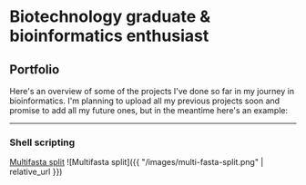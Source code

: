 # Biotechnology graduate & bioinformatics enthusiast

## Portfolio

Here's an overview of some of the projects I've done so far in my journey in bioinformatics. I'm planning to upload all my previous projects soon and promise to add all my future ones, but in the meantime here's an example:

---

### Shell scripting

[Multifasta split](https://github.com/pedro-fr/multi-fasta-split) 
![Multifasta split]({{ "/images/multi-fasta-split.png" | relative_url }})